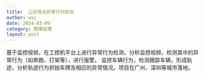 ```yaml
---
title:  公众场合异常行为检测 
author: wsj 
date: 2024-03-09
category: 图像处理
layout: post
---
```


基于监控视频，在工控机平台上进行异常行为检测，分析监控视频，检测其中的异常行为（如奔跑、打架等），进行报警。
监控车辆行为，检测跟踪车辆，形成轨迹，分析轨迹行为抓拍车牌及相应的异常情况。项目在广州、深圳等城市落地。

[1]: http://ai.hihzs.com:4002
